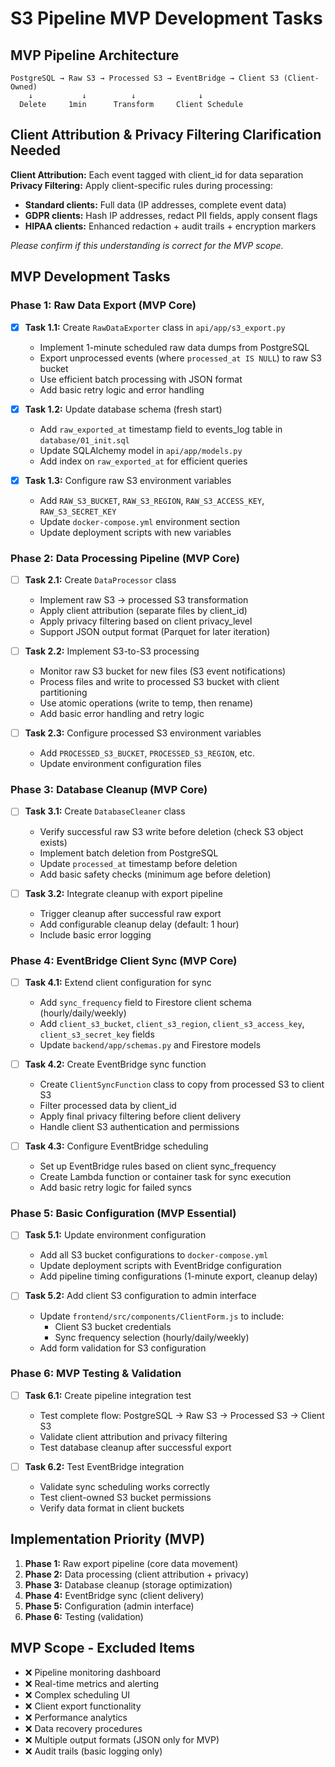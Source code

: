 # S3 Pipeline MVP Development Tasks

## MVP Pipeline Architecture
```
PostgreSQL → Raw S3 → Processed S3 → EventBridge → Client S3 (Client-Owned)
    ↓           ↓          ↓              ↓
  Delete     1min      Transform     Client Schedule
```

## Client Attribution & Privacy Filtering Clarification Needed
**Client Attribution:** Each event tagged with client_id for data separation
**Privacy Filtering:** Apply client-specific rules during processing:
- **Standard clients:** Full data (IP addresses, complete event data)
- **GDPR clients:** Hash IP addresses, redact PII fields, apply consent flags
- **HIPAA clients:** Enhanced redaction + audit trails + encryption markers

*Please confirm if this understanding is correct for the MVP scope.*

## MVP Development Tasks

### Phase 1: Raw Data Export (MVP Core)
- [X] **Task 1.1:** Create `RawDataExporter` class in `api/app/s3_export.py`
  - Implement 1-minute scheduled raw data dumps from PostgreSQL
  - Export unprocessed events (where `processed_at IS NULL`) to raw S3 bucket
  - Use efficient batch processing with JSON format
  - Add basic retry logic and error handling

- [X] **Task 1.2:** Update database schema (fresh start)
  - Add `raw_exported_at` timestamp field to events_log table in `database/01_init.sql`
  - Update SQLAlchemy model in `api/app/models.py`
  - Add index on `raw_exported_at` for efficient queries

- [X] **Task 1.3:** Configure raw S3 environment variables
  - Add `RAW_S3_BUCKET`, `RAW_S3_REGION`, `RAW_S3_ACCESS_KEY`, `RAW_S3_SECRET_KEY`
  - Update `docker-compose.yml` environment section
  - Update deployment scripts with new variables

### Phase 2: Data Processing Pipeline (MVP Core)
- [ ] **Task 2.1:** Create `DataProcessor` class
  - Implement raw S3 → processed S3 transformation
  - Apply client attribution (separate files by client_id)
  - Apply privacy filtering based on client privacy_level
  - Support JSON output format (Parquet for later iteration)

- [ ] **Task 2.2:** Implement S3-to-S3 processing
  - Monitor raw S3 bucket for new files (S3 event notifications)
  - Process files and write to processed S3 bucket with client partitioning
  - Use atomic operations (write to temp, then rename)
  - Add basic error handling and retry logic

- [ ] **Task 2.3:** Configure processed S3 environment variables
  - Add `PROCESSED_S3_BUCKET`, `PROCESSED_S3_REGION`, etc.
  - Update environment configuration files

### Phase 3: Database Cleanup (MVP Core)
- [ ] **Task 3.1:** Create `DatabaseCleaner` class
  - Verify successful raw S3 write before deletion (check S3 object exists)
  - Implement batch deletion from PostgreSQL
  - Update `processed_at` timestamp before deletion
  - Add basic safety checks (minimum age before deletion)

- [ ] **Task 3.2:** Integrate cleanup with export pipeline
  - Trigger cleanup after successful raw export
  - Add configurable cleanup delay (default: 1 hour)
  - Include basic error logging

### Phase 4: EventBridge Client Sync (MVP Core)
- [ ] **Task 4.1:** Extend client configuration for sync
  - Add `sync_frequency` field to Firestore client schema (hourly/daily/weekly)
  - Add `client_s3_bucket`, `client_s3_region`, `client_s3_access_key`, `client_s3_secret_key` fields
  - Update `backend/app/schemas.py` and Firestore models

- [ ] **Task 4.2:** Create EventBridge sync function
  - Create `ClientSyncFunction` class to copy from processed S3 to client S3
  - Filter processed data by client_id
  - Apply final privacy filtering before client delivery
  - Handle client S3 authentication and permissions

- [ ] **Task 4.3:** Configure EventBridge scheduling
  - Set up EventBridge rules based on client sync_frequency
  - Create Lambda function or container task for sync execution
  - Add basic retry logic for failed syncs

### Phase 5: Basic Configuration (MVP Essential)
- [ ] **Task 5.1:** Update environment configuration
  - Add all S3 bucket configurations to `docker-compose.yml`
  - Update deployment scripts with EventBridge configuration
  - Add pipeline timing configurations (1-minute export, cleanup delay)

- [ ] **Task 5.2:** Add client S3 configuration to admin interface
  - Update `frontend/src/components/ClientForm.js` to include:
    - Client S3 bucket credentials
    - Sync frequency selection (hourly/daily/weekly)
  - Add form validation for S3 configuration

### Phase 6: MVP Testing & Validation
- [ ] **Task 6.1:** Create pipeline integration test
  - Test complete flow: PostgreSQL → Raw S3 → Processed S3 → Client S3
  - Validate client attribution and privacy filtering
  - Test database cleanup after successful export

- [ ] **Task 6.2:** Test EventBridge integration
  - Validate sync scheduling works correctly
  - Test client-owned S3 bucket permissions
  - Verify data format in client buckets

## Implementation Priority (MVP)
1. **Phase 1:** Raw export pipeline (core data movement)
2. **Phase 2:** Data processing (client attribution + privacy)
3. **Phase 3:** Database cleanup (storage optimization)  
4. **Phase 4:** EventBridge sync (client delivery)
5. **Phase 5:** Configuration (admin interface)
6. **Phase 6:** Testing (validation)

## MVP Scope - Excluded Items
- ❌ Pipeline monitoring dashboard
- ❌ Real-time metrics and alerting
- ❌ Complex scheduling UI
- ❌ Client export functionality
- ❌ Performance analytics
- ❌ Data recovery procedures
- ❌ Multiple output formats (JSON only for MVP)
- ❌ Audit trails (basic logging only)